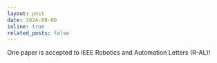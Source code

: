 ```yaml
---
layout: post
date: 2024-08-00
inline: true
related_posts: false
---
```


One paper is accepted to IEEE Robotics and Automation Letters (R-AL)!
